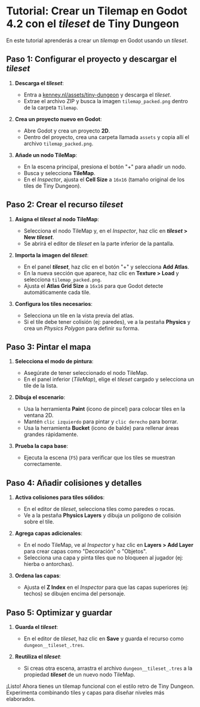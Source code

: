 # Tutorial: Crear un Tilemap en Godot 4.2 con el _tileset_ de Tiny Dungeon

En este tutorial aprenderás a crear un _tilemap_ en Godot usando un _tileset_.

## Paso 1: Configurar el proyecto y descargar el _tileset_

1. **Descarga el _tileset_**:
   - Entra a [kenney.nl/assets/tiny-dungeon](https://kenney.nl/assets/tiny-dungeon) y descarga el _tileset_.
   - Extrae el archivo ZIP y busca la imagen `tilemap_packed.png` dentro de la carpeta `Tilemap`.

2. **Crea un proyecto nuevo en Godot**:
   - Abre Godot y crea un proyecto **2D**.
   - Dentro del proyecto, crea una carpeta llamada `assets` y copia allí el archivo `tilemap_packed.png`.

3. **Añade un nodo TileMap**:
   - En la escena principal, presiona el botón "+" para añadir un nodo.
   - Busca y selecciona **TileMap**.
   - En el *Inspector*, ajusta el **Cell Size** a `16x16` (tamaño original de los tiles de Tiny Dungeon).

## Paso 2: Crear el recurso _tileset_
1. **Asigna el _tileset_ al nodo TileMap**:
   - Selecciona el nodo TileMap y, en el *Inspector*, haz clic en **_tileset_ > New _tileset_**.
   - Se abrirá el editor de _tileset_ en la parte inferior de la pantalla.

2. **Importa la imagen del _tileset_**:
   - En el panel **_tileset_**, haz clic en el botón "+" y selecciona **Add Atlas**.
   - En la nueva sección que aparece, haz clic en **Texture > Load** y selecciona `tilemap_packed.png`.
   - Ajusta el **Atlas Grid Size** a `16x16` para que Godot detecte automáticamente cada tile.

3. **Configura los tiles necesarios**:
   - Selecciona un tile en la vista previa del atlas.
   - Si el tile debe tener colisión (ej: paredes), ve a la pestaña **Physics** y crea un *Physics Polygon* para definir su forma.

## Paso 3: Pintar el mapa
1. **Selecciona el modo de pintura**:
   - Asegúrate de tener seleccionado el nodo TileMap.
   - En el panel inferior (*TileMap*), elige el _tileset_ cargado y selecciona un tile de la lista.

2. **Dibuja el escenario**:
   - Usa la herramienta **Paint** (icono de pincel) para colocar tiles en la ventana 2D.
   - Mantén `clic izquierdo` para pintar y `clic derecho` para borrar.
   - Usa la herramienta **Bucket** (icono de balde) para rellenar áreas grandes rápidamente.

3. **Prueba la capa base**:
   - Ejecuta la escena (`F5`) para verificar que los tiles se muestran correctamente.

## Paso 4: Añadir colisiones y detalles
1. **Activa colisiones para tiles sólidos**:
   - En el editor de _tileset_, selecciona tiles como paredes o rocas.
   - Ve a la pestaña **Physics Layers** y dibuja un polígono de colisión sobre el tile.

2. **Agrega capas adicionales**:
   - En el nodo TileMap, ve al *Inspector* y haz clic en **Layers > Add Layer** para crear capas como "Decoración" o "Objetos".
   - Selecciona una capa y pinta tiles que no bloqueen al jugador (ej: hierba o antorchas).

3. **Ordena las capas**:
   - Ajusta el **Z Index** en el *Inspector* para que las capas superiores (ej: techos) se dibujen encima del personaje.

## Paso 5: Optimizar y guardar
1. **Guarda el _tileset_**:
   - En el editor de _tileset_, haz clic en **Save** y guarda el recurso como `dungeon__tileset_.tres`.

2. **Reutiliza el _tileset_**:
   - Si creas otra escena, arrastra el archivo `dungeon__tileset_.tres` a la propiedad **_tileset_** de un nuevo nodo TileMap.

¡Listo! Ahora tienes un tilemap funcional con el estilo retro de Tiny Dungeon. Experimenta combinando tiles y capas para diseñar niveles más elaborados.
